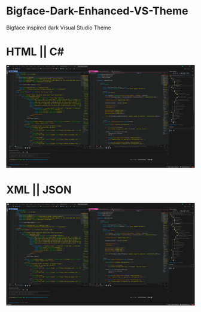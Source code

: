 # Bigface-Dark-Enhanced-VS-Theme
Bigface inspired dark Visual Studio Theme

# HTML || C#
<img src="https://github.com/nisargvora/Bigface-Dark-Enhanced-VS-Theme/blob/main/Bigface%20Dark%20Enhanced/ThemePreview1.png"><br>
# XML || JSON
<img src="https://github.com/nisargvora/Bigface-Dark-Enhanced-VS-Theme/blob/main/Bigface%20Dark%20Enhanced/ThemePreview1.png"><br>
